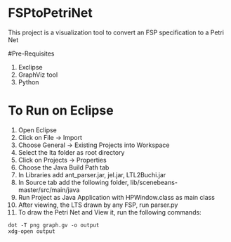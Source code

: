# FSPtoPetriNet
This project is a visualization tool to convert an FSP specification to a Petri Net

#Pre-Requisites

1. Exclipse
2. GraphViz tool
3. Python

# To Run on Eclipse

1. Open Eclipse
2. Click on File -> Import
3. Choose General -> Existing Projects into Workspace
4. Select the lta folder as root directory
5. Click on Projects -> Properties
6. Choose the Java Build Path tab
7. In Libraries add ant_parser.jar, jel.jar, LTL2Buchi.jar
8. In Source tab add the following folder, lib/scenebeans-master/src/main/java
9. Run Project as Java Application with HPWindow.class as main class
10. After viewing, the LTS drawn by any FSP, run parser.py
11. To draw the Petri Net and View it, run the following commands:
```
dot -T png graph.gv -o output
xdg-open output
```

